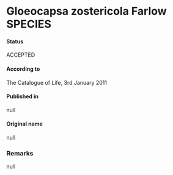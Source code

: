 # Gloeocapsa zostericola Farlow SPECIES

#### Status
ACCEPTED

#### According to
The Catalogue of Life, 3rd January 2011

#### Published in
null

#### Original name
null

### Remarks
null